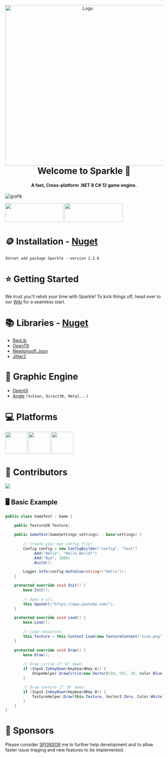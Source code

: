 <p align="center" style="margin-bottom: 0px !important;">
  <img width="512" src="https://cdn.discordapp.com/attachments/1036960672715644939/1131937257578836088/imaged.png" alt="Logo" align="center">
</p>

<h1 align="center" style="margin-top: 0px;">Welcome to Sparkle 🎉</h1>
<h4 align="center">A fast, Cross-platform .NET 8 C# 12 game engine.</h4>

![grafik](https://user-images.githubusercontent.com/65916181/220327780-328a50de-def5-485a-b769-1f98b5c292ad.png)

[<img src="https://cdn.discordapp.com/attachments/1023302120755187753/1216795862072688740/image-1.png?ex=6601b074&is=65ef3b74&hm=8c2c0e9bdafae052b6118485b7d4bca0438ebd10f73d30980d6d064fa4f75fd2&" width="186" height="60">](https://discord.gg/7XKw6YQa76)
[<img src="https://cdn.discordapp.com/attachments/821002652376367114/1216797507963584592/image.png?ex=6601b1fc&is=65ef3cfc&hm=34db74904787110fdf047ded64c3d3d2e1b77f5b5738f8d0c45bf7bad8a781b5&" width="186" height="60">](https://github.com/sponsors/MrScautHD)

🪙 Installation - [Nuget](https://www.nuget.org/packages/Sparkle)
==================================================================
<!-- Make sure to update this as new versions come out. Doing this makes it easier for people to copy paste, us devs are lazy -->
```
dotnet add package Sparkle --version 2.2.0
```

⭐ Getting Started
===================
We trust you'll relish your time with Sparkle! To kick things off, head over to our [Wiki](https://github.com/MrScautHD/Sparkle/wiki/Getting-Started) for a seamless start.

📚 Libraries - [Nuget](https://www.nuget.org/packages)
======================================================
- [RayLib](https://www.raylib.com)
- [OpenTK](https://github.com/opentk/opentk)
- [Newtonsoft.Json](https://www.nuget.org/packages/Newtonsoft.Json)
- [Jitter2](https://www.nuget.org/packages/Jitter2)

🌋 Graphic Engine
==================
- [OpenGl](https://www.opengl.org/)
- [Angle](https://github.com/google/angle) `(Vulkan, Direct3D, Metal...)`

‍💻 Platforms
=============
[<img src="https://cdn.discordapp.com/attachments/821002652376367114/1216813998356562073/image.png?ex=6601c158&is=65ef4c58&hm=80bd4e40a9e3d4fcd88ae87633e56929a23ed5caf83ecb85a999446bb4cb7225&" width="70" height="70">](https://discord.gg/7XKw6YQa76)
[<img src="https://cdn.discordapp.com/attachments/821002652376367114/1216813997433688225/image.png?ex=6601c158&is=65ef4c58&hm=8b536653194045beb90ce072b09c677151a274da8520657c89cd64d998ad2241&" width="70" height="70">](https://discord.gg/7XKw6YQa76)
[<img src="https://cdn.discordapp.com/attachments/821002652376367114/1216813997873954866/image.png?ex=6601c158&is=65ef4c58&hm=fd50dfd9bdbda75f636a09dfa243aa04756c41e7d66ec1ea2980abef01377e6c&" width="70" height="70">](https://discord.gg/7XKw6YQa76)

🧑 Contributors
==================
<a href="https://github.com/mrscauthd/sparkle/graphs/contributors">
  <img src="https://contrib.rocks/image?repo=mrscauthd/sparkle&max=500&columns=20&anon=1" />
</a>


## 🖥️ Basic Example
```csharp
public class GameTest : Game {

    public Texture2D Texture;
    
    public GameTest(GameSettings settings) : base(settings) {
        
        // Create your own config file!
        Config config = new ConfigBuilder("config", "test")
            .Add("Hello", "Hello World!")
            .Add("Bye", 1000)
            .Build();

        Logger.Info(config.GetValue<string>("Hello"));
    }

    protected override void Init() {
        base.Init();
        
        // Open a url.
        this.OpenUrl("https://www.youtube.com/");
    }

    protected override void Load() {
        base.Load();
        
        // Load resources.
        this.Texture = this.Content.Load(new TextureContent("icon.png"));
    }

    protected override void Draw() {
        base.Draw();
        
        // Draw circle if "A" down.
        if (Input.IsKeyDown(KeyboardKey.A)) {
            ShapeHelper.DrawCircle(new Vector2(50, 50), 20, Color.Blue);
        }

        // Draw texture if "B" down.
        if (Input.IsKeyDown(KeyboardKey.B)) {
            TextureHelper.Draw(this.Texture, Vector3.Zero, Color.White);
        }
    }
}
```

💸 Sponsors
============
Please consider [SPONSOR](https://github.com/sponsors/MrScautHD) me to further help development and to allow faster issue triaging and new features to be implemented.
